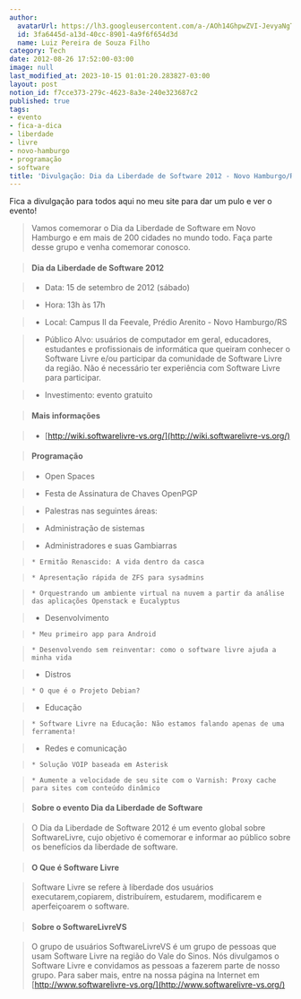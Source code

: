 ```yaml
---
author:
  avatarUrl: https://lh3.googleusercontent.com/a-/AOh14GhpwZVI-JevyaNgTdlrOT6YN20cI6V9Kxtq38Ij8AQ=s100
  id: 3fa6445d-a13d-40cc-8901-4a9f6f654d3d
  name: Luiz Pereira de Souza Filho
category: Tech
date: 2012-08-26 17:52:00-03:00
image: null
last_modified_at: 2023-10-15 01:01:20.283827-03:00
layout: post
notion_id: f7cce373-279c-4623-8a3e-240e323687c2
published: true
tags:
- evento
- fica-a-dica
- liberdade
- livre
- novo-hamburgo
- programação
- software
title: 'Divulgação: Dia da Liberdade de Software 2012 - Novo Hamburgo/RS'
---
```


Fica a divulgação para todos aqui no meu site para dar um pulo e ver o evento!

> Vamos comemorar o Dia da Liberdade de Software em Novo Hamburgo e em mais de 200 cidades no mundo todo. Faça parte desse grupo e venha comemorar conosco.

>

>#### Dia da Liberdade de Software 2012

>

>* Data: 15 de setembro de 2012 (sábado)

>* Hora: 13h às 17h

>* Local: Campus II da Feevale, Prédio Arenito - Novo Hamburgo/RS

>* Público Alvo: usuários de computador em geral, educadores, estudantes e profissionais de informática que queiram conhecer o Software Livre e/ou participar da comunidade de Software Livre da região. Não é necessário ter experiência com Software Livre para participar.

>* Investimento: evento gratuito

>

>#### Mais informações

>

>* [http://wiki.softwarelivre-vs.org/](http://wiki.softwarelivre-vs.org/)

>

>#### Programação

>

> * Open Spaces

> * Festa de Assinatura de Chaves OpenPGP

> * Palestras nas seguintes áreas:

>   * Administração de sistemas

>   * Administradores e suas Gambiarras

>     * Ermitão Renascido: A vida dentro da casca

>     * Apresentação rápida de ZFS para sysadmins

>     * Orquestrando um ambiente virtual na nuvem a partir da análise das aplicações Openstack e Eucalyptus

>   * Desenvolvimento

>     * Meu primeiro app para Android

>     * Desenvolvendo sem reinventar: como o software livre ajuda a minha vida

>   * Distros

>     * O que é o Projeto Debian?

>   * Educação

>     * Software Livre na Educação: Não estamos falando apenas de uma ferramenta!

>   * Redes e comunicação

>     * Solução VOIP baseada em Asterisk

>     * Aumente a velocidade de seu site com o Varnish: Proxy cache para sites com conteúdo dinâmico

>

> #### Sobre o evento Dia da Liberdade de Software

>

> O Dia da Liberdade de Software 2012 é um evento global sobre SoftwareLivre, cujo objetivo é comemorar e informar ao público sobre os benefícios da liberdade de software.

>

> #### O Que é Software Livre

>

> Software Livre se refere à liberdade dos usuários executarem,copiarem, distribuírem, estudarem, modificarem e aperfeiçoarem o software.

>

> #### Sobre o SoftwareLivreVS

>

> O grupo de usuários SoftwareLivreVS é um grupo de pessoas que usam Software Livre na região do Vale do Sinos. Nós divulgamos o Software Livre e convidamos as pessoas a fazerem parte de nosso grupo. Para saber mais, entre na nossa página na Internet em [http://www.softwarelivre-vs.org/](http://www.softwarelivre-vs.org/)

